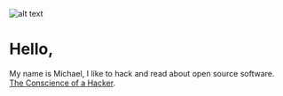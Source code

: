 ![alt text](https://github.com/h0nt3d/profileConfig/blob/main/profile.gif?raw=true)

# Hello,

My name is Michael, I like to hack and read about open source software.
[The Conscience of a Hacker](https://phrack.org/issues/7/3).
